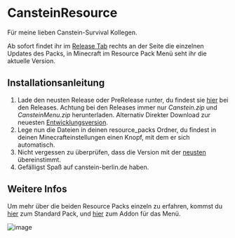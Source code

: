 # CansteinResource

Für meine lieben Canstein-Survival Kollegen.

Ab sofort findet ihr im [Release Tab](https://github.com/Emilthesleeper/CansteinResource/releases) rechts an der Seite die einzelnen Updates des Packs, in Minecraft im Resource Pack Menü seht ihr die aktuelle Version.

## Installationsanleitung
1. Lade den neusten Release oder PreRelease runter, du findest sie [hier](https://github.com/Emilthesleeper/CansteinResource/releases) bei den Releases. Achtung bei den Releases immer nur *Canstein.zip* und *CansteinMenu.zip* herunterladen. Alternativ Direkter Download zur neuesten [Entwicklungsversion](https://github.com/Emilthesleeper/CansteinResource/archive/refs/heads/main.zip).
2. Lege nun die Dateien in deinen resource_packs Ordner, du findest in deinen Minecrafteinstellungen einen Knopf, mit dem er sich automatisch.
3. Nicht vergessen zu überprüfen, dass die Version mit der [neusten](https://github.com/Emilthesleeper/CansteinResource/releases) übereinstimmt.
4. Gefälligst Spaß auf canstein-berlin.de haben.

## Weitere Infos
Um mehr über die beiden Resource Packs einzeln zu erfahren, kommst du [hier](https://github.com/Emilthesleeper/CansteinResource/tree/Canstein) zum Standard Pack, und [hier](https://github.com/Emilthesleeper/CansteinResource/tree/CansteinMenu) zum Addon für das Menü.

![image](https://github.com/user-attachments/assets/cfd56bdd-911f-4446-b517-70df383834bb)
